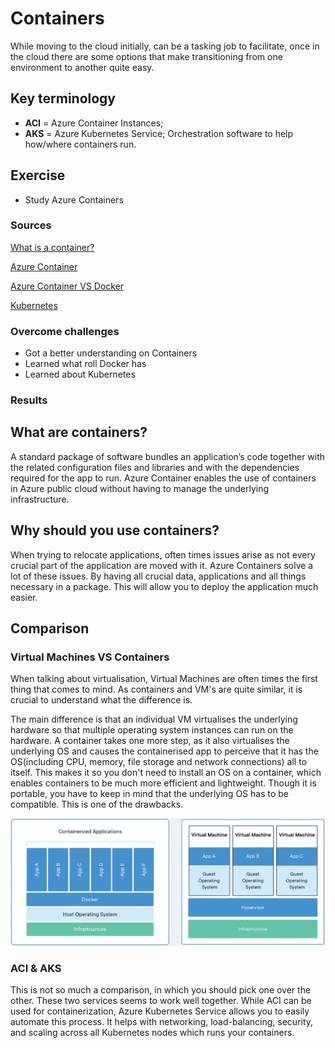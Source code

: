 # Containers
While moving to the cloud initially, can be a tasking job to facilitate, once in the cloud there are some options that make transitioning from one environment to another quite easy.

## Key terminology
- **ACI** = Azure Container Instances; 
- **AKS** = Azure Kubernetes Service; Orchestration software to help how/where containers run.

## Exercise
- Study Azure Containers

### Sources
[What is a container?](https://azure.microsoft.com/en-in/overview/what-is-a-container/)

[Azure Container](https://www.techtarget.com/searchcloudcomputing/definition/Azure-Container-Instances)

[Azure Container VS Docker](https://blog.iron.io/azure-containers-vs-docker-whats-the-difference/)

[Kubernetes](https://kubernetes.io/docs/concepts/overview/what-is-kubernetes/)

### Overcome challenges
- Got a better understanding on Containers
- Learned what roll Docker has
- Learned about Kubernetes

### Results

## **What are containers?**
A standard package of software bundles an application’s code together with the related configuration files and libraries and with the dependencies required for the app to run. Azure Container enables the use of containers in Azure public cloud without having to manage the underlying infrastructure.

## **Why should you use containers?**
When trying to relocate applications, often times issues arise as not every crucial part of the application are moved with it. Azure Containers solve a lot of these issues. By having all crucial data, applications and all things necessary in a package. This will allow you to deploy the application much easier.

## **Comparison**

### **Virtual Machines VS Containers**
When talking about virtualisation, Virtual Machines are often times the first thing that comes to mind. As containers and VM's are quite similar, it is crucial to understand what the difference is.

The main difference is that an individual VM virtualises the underlying hardware so that multiple operating system instances can run on the hardware. A container takes one more step, as it also virtualises the underlying OS and causes the containerised app to perceive that it has the OS(including CPU, memory, file storage and network connections) all to itself. This makes it so you don't need to install an OS on a container, which enables containers to be much more efficient and lightweight. Though it is portable, you have to keep in mind that the underlying OS has to be compatible. This is one of the drawbacks.

![Docker VS VM's Schematic](../00_includes/05_Azure/Containers/SS_DockerSchematic.png)

### **ACI & AKS**
This is not so much a comparison, in which you should pick one over the other. These two services seems to work well together. While ACI can be used for containerization, Azure Kubernetes Service allows you to easily automate this process. It helps with networking, load-balancing, security, and scaling across all Kubernetes nodes which runs your containers.